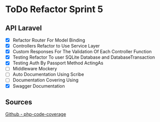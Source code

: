 # ToDo Refactor Sprint 5 

## API Laravel
- [x] Refactor Router For Model Binding
- [x] Controllers Refactor to Use Service Layer
- [x] Custom Responses For The Validation Of Each Controller Function
- [x] Testing Refactor To user SQLite Database and DatabaseTransaction
- [x] Testing Auth By Passport Method ActingAs
- [ ] Middleware Mockery
- [ ] Auto Documentation Using Scribe
- [ ] Documentation Covering Using 
- [x] Swagger Documentation

## Sources
[Github - php-code-coverage](https://github.com/sebastianbergmann/php-code-coverage)
